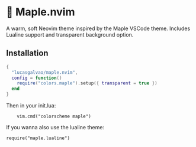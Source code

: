 # 🍁 Maple.nvim

A warm, soft Neovim theme inspired by the Maple VSCode theme. Includes Lualine support and transparent background option.

## Installation

```lua
{
  "lucasgalvao/maple.nvim",
  config = function()
    require("colors.maple").setup({ transparent = true })
  end
}

```

Then in your init.lua:

```
    vim.cmd("colorscheme maple")
```

If you wanna also use the lualine theme:

```
require("maple.lualine")
```
